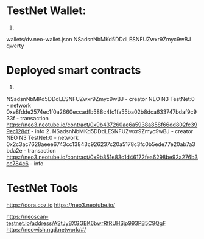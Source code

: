 # TestNet Wallet:
1. 
wallets/dv.neo-wallet.json
NSadsnNbMKd5DDdLESNFUZwxr9Zmyc9wBJ
qwerty

# Deployed smart contracts
1. 
NSadsnNbMKd5DDdLESNFUZwxr9Zmyc9wBJ - creator
NEO N3 TestNet:0 - network
0xe8fdde2574ec1f0a2660eccadfb588c4fc1fa55ba02b8dca633747bdaf9c933f - transaction
https://neo3.neotube.io/contract/0x9b437260ae6a5938a858f66dd802fc399ec128df - info
2.
NSadsnNbMKd5DDdLESNFUZwxr9Zmyc9wBJ - creator
NEO N3 TestNet:0 - network
0x2c3ac7628aeee6743cc13843c926237c20a5178c3fc0b5ede77e20ab7a3bda2e - transaction
https://neo3.neotube.io/contract/0x9b851e83c1d46172fea6298be92a276b3cc784c6 - info

# TestNet Tools

https://dora.coz.io
https://neo3.neotube.io/


https://neoscan-testnet.io/address/AStJyBXGGBK6bwrRfRUHSjp993PB5C9QgF
https://neowish.ngd.network/#/